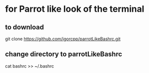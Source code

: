 # for Parrot like look of the terminal

## to download
git clone https://github.com/igorcpp/parrotLikeBashrc.git

## change directory to parrotLikeBashrc
cat bashrc >> ~/.bashrc


